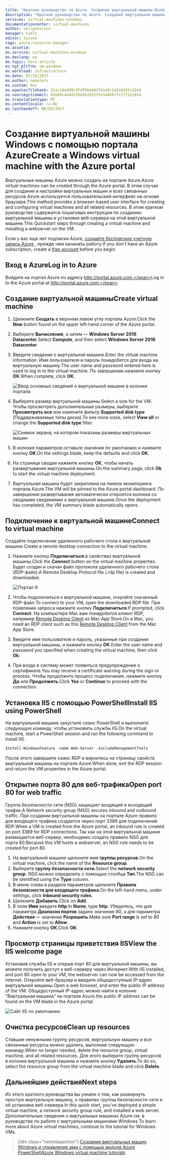 ```yaml
---
title: "Краткое руководство по Azure. Создание виртуальной машины Windows с помощью портала | Документация Майкрософт"
description: "Краткое руководство по Azure. Создание виртуальной машины Windows с помощью портала."
services: virtual-machines-windows
documentationcenter: virtual-machines
author: neilpeterson
manager: timlt
editor: tysonn
tags: azure-resource-manager
ms.assetid: 
ms.service: virtual-machines-windows
ms.devlang: na
ms.topic: hero-article
ms.tgt_pltfrm: vm-windows
ms.workload: infrastructure
ms.date: 07/15/2017
ms.author: nepeters
ms.custom: mvc
ms.openlocfilehash: 31ac18add9c3fd956e0d37b1e0c1a510265c22e6
ms.sourcegitcommit: 02e69c4a9d17645633357fe3d46677c2ff22c85a
ms.translationtype: MT
ms.contentlocale: ru-RU
ms.lasthandoff: 08/03/2017
---
```

# <a name="create-a-windows-virtual-machine-with-the-azure-portal"></a><span data-ttu-id="2faf6-103">Создание виртуальной машины Windows с помощью портала Azure</span><span class="sxs-lookup"><span data-stu-id="2faf6-103">Create a Windows virtual machine with the Azure portal</span></span>

<span data-ttu-id="2faf6-104">Виртуальные машины Azure можно создать на портале Azure.</span><span class="sxs-lookup"><span data-stu-id="2faf6-104">Azure virtual machines can be created through the Azure portal.</span></span> <span data-ttu-id="2faf6-105">В этом случае для создания и настройки виртуальных машин и всех связанных ресурсов Azure используется пользовательский интерфейс на основе браузера.</span><span class="sxs-lookup"><span data-stu-id="2faf6-105">This method provides a browser-based user interface for creating and configuring virtual machines and all related resources.</span></span> <span data-ttu-id="2faf6-106">В этом кратком руководстве содержатся пошаговые инструкции по созданию виртуальной машины и установке веб-сервера на этой виртуальной машине.</span><span class="sxs-lookup"><span data-stu-id="2faf6-106">This Quickstart steps through creating a virtual machine and installing a webserver on the VM.</span></span>

<span data-ttu-id="2faf6-107">Если у вас еще нет подписки Azure, [создайте бесплатную учетную запись Azure](https://azure.microsoft.com/free/?WT.mc_id=A261C142F) , прежде чем начинать работу.</span><span class="sxs-lookup"><span data-stu-id="2faf6-107">If you don't have an Azure subscription, create a [free account](https://azure.microsoft.com/free/?WT.mc_id=A261C142F) before you begin.</span></span>

## <a name="log-in-to-azure"></a><span data-ttu-id="2faf6-108">Вход в Azure</span><span class="sxs-lookup"><span data-stu-id="2faf6-108">Log in to Azure</span></span>

<span data-ttu-id="2faf6-109">Войдите на портал Azure по адресу http://portal.azure.com.</span><span class="sxs-lookup"><span data-stu-id="2faf6-109">Log in to the Azure portal at http://portal.azure.com.</span></span>

## <a name="create-virtual-machine"></a><span data-ttu-id="2faf6-110">Создание виртуальной машины</span><span class="sxs-lookup"><span data-stu-id="2faf6-110">Create virtual machine</span></span>

1. <span data-ttu-id="2faf6-111">Щелкните **Создать** в верхнем левом углу портала Azure.</span><span class="sxs-lookup"><span data-stu-id="2faf6-111">Click the **New** button found on the upper left-hand corner of the Azure portal.</span></span>

2. <span data-ttu-id="2faf6-112">Выберите **Вычисления**, а затем — **Windows Server 2016 Datacenter**.</span><span class="sxs-lookup"><span data-stu-id="2faf6-112">Select **Compute**, and then select **Windows Server 2016 Datacenter**.</span></span> 

3. <span data-ttu-id="2faf6-113">Введите сведения о виртуальной машине.</span><span class="sxs-lookup"><span data-stu-id="2faf6-113">Enter the virtual machine information.</span></span> <span data-ttu-id="2faf6-114">Имя пользователя и пароль понадобятся для входа на виртуальную машину.</span><span class="sxs-lookup"><span data-stu-id="2faf6-114">The user name and password entered here is used to log in to the virtual machine.</span></span> <span data-ttu-id="2faf6-115">По завершении нажмите кнопку **ОК**.</span><span class="sxs-lookup"><span data-stu-id="2faf6-115">When complete, click **OK**.</span></span>

    ![Ввод основных сведений о виртуальной машине в колонке портала](./media/quick-create-portal/create-windows-vm-portal-basic-blade.png)  

4. <span data-ttu-id="2faf6-117">Выберите размер виртуальной машины.</span><span class="sxs-lookup"><span data-stu-id="2faf6-117">Select a size for the VM.</span></span> <span data-ttu-id="2faf6-118">Чтобы просмотреть дополнительные размеры, выберите **Просмотреть все** или измените фильтр **Supported disk type** (Поддерживаемые типы диска).</span><span class="sxs-lookup"><span data-stu-id="2faf6-118">To see more sizes, select **View all** or change the **Supported disk type** filter.</span></span> 

    ![Снимок экрана, на котором показаны размеры виртуальных машин](./media/quick-create-portal/create-windows-vm-portal-sizes.png)  

5. <span data-ttu-id="2faf6-120">В колонке параметров оставьте значения по умолчанию и нажмите кнопку **OK**.</span><span class="sxs-lookup"><span data-stu-id="2faf6-120">On the settings blade, keep the defaults and click **OK**.</span></span>

6. <span data-ttu-id="2faf6-121">На странице сводки нажмите кнопку **OК**, чтобы начать развертывание виртуальной машины.</span><span class="sxs-lookup"><span data-stu-id="2faf6-121">On the summary page, click **Ok** to start the virtual machine deployment.</span></span>

7. <span data-ttu-id="2faf6-122">Виртуальная машина будет закреплена на панели мониторинга портала Azure.</span><span class="sxs-lookup"><span data-stu-id="2faf6-122">The VM will be pinned to the Azure portal dashboard.</span></span> <span data-ttu-id="2faf6-123">По завершении развертывания автоматически откроется колонка со сводными сведениями о виртуальной машине.</span><span class="sxs-lookup"><span data-stu-id="2faf6-123">Once the deployment has completed, the VM summary blade automatically opens.</span></span>


## <a name="connect-to-virtual-machine"></a><span data-ttu-id="2faf6-124">Подключение к виртуальной машине</span><span class="sxs-lookup"><span data-stu-id="2faf6-124">Connect to virtual machine</span></span>

<span data-ttu-id="2faf6-125">Создайте подключение удаленного рабочего стола к виртуальной машине.</span><span class="sxs-lookup"><span data-stu-id="2faf6-125">Create a remote desktop connection to the virtual machine.</span></span>

1. <span data-ttu-id="2faf6-126">Нажмите кнопку **Подключиться** в свойствах виртуальной машины.</span><span class="sxs-lookup"><span data-stu-id="2faf6-126">Click the **Connect** button on the virtual machine properties.</span></span> <span data-ttu-id="2faf6-127">Будет создан и скачан файл протокола удаленного рабочего стола (RDP-файл).</span><span class="sxs-lookup"><span data-stu-id="2faf6-127">A Remote Desktop Protocol file (.rdp file) is created and downloaded.</span></span>

    ![Портал 9](./media/quick-create-portal/quick-create-portal/portal-quick-start-9.png) 

2. <span data-ttu-id="2faf6-129">Чтобы подключиться к виртуальной машине, откройте скачанный RDP-файл.</span><span class="sxs-lookup"><span data-stu-id="2faf6-129">To connect to your VM, open the downloaded RDP file.</span></span> <span data-ttu-id="2faf6-130">При появлении запроса нажмите кнопку **Подключиться**.</span><span class="sxs-lookup"><span data-stu-id="2faf6-130">If prompted, click **Connect**.</span></span> <span data-ttu-id="2faf6-131">На компьютере Mac вам понадобится клиент RDP, например [Remote Desktop Client](https://itunes.apple.com/us/app/microsoft-remote-desktop/id715768417?mt=12) из Mac App Store.</span><span class="sxs-lookup"><span data-stu-id="2faf6-131">On a Mac, you need an RDP client such as this [Remote Desktop Client](https://itunes.apple.com/us/app/microsoft-remote-desktop/id715768417?mt=12) from the Mac App Store.</span></span>

3. <span data-ttu-id="2faf6-132">Введите имя пользователя и пароль, указанные при создании виртуальной машины, и нажмите кнопку **ОК**.</span><span class="sxs-lookup"><span data-stu-id="2faf6-132">Enter the user name and password you specified when creating the virtual machine, then click **Ok**.</span></span>

4. <span data-ttu-id="2faf6-133">При входе в систему может появиться предупреждение о сертификате.</span><span class="sxs-lookup"><span data-stu-id="2faf6-133">You may receive a certificate warning during the sign-in process.</span></span> <span data-ttu-id="2faf6-134">Чтобы продолжить процесс подключения, нажмите кнопку **Да** или **Продолжить**.</span><span class="sxs-lookup"><span data-stu-id="2faf6-134">Click **Yes** or **Continue** to proceed with the connection.</span></span>


## <a name="install-iis-using-powershell"></a><span data-ttu-id="2faf6-135">Установка IIS с помощью PowerShell</span><span class="sxs-lookup"><span data-stu-id="2faf6-135">Install IIS using PowerShell</span></span>

<span data-ttu-id="2faf6-136">На виртуальной машине запустите сеанс PowerShell и выполните следующую команду, чтобы установить службы IIS.</span><span class="sxs-lookup"><span data-stu-id="2faf6-136">On the virtual machine, start a PowerShell session and run the following command to install IIS.</span></span>

```powershell
Install-WindowsFeature -name Web-Server -IncludeManagementTools
```

<span data-ttu-id="2faf6-137">После этого завершите сеанс RDP и вернитесь на страницу свойств виртуальной машины на портале Azure.</span><span class="sxs-lookup"><span data-stu-id="2faf6-137">When done, exit the RDP session and return the VM properties in the Azure portal.</span></span>

## <a name="open-port-80-for-web-traffic"></a><span data-ttu-id="2faf6-138">Открытие порта 80 для веб-трафика</span><span class="sxs-lookup"><span data-stu-id="2faf6-138">Open port 80 for web traffic</span></span> 

<span data-ttu-id="2faf6-139">Группа безопасности сети (NSG) защищает входящий и исходящий трафик.</span><span class="sxs-lookup"><span data-stu-id="2faf6-139">A Network security group (NSG) secures inbound and outbound traffic.</span></span> <span data-ttu-id="2faf6-140">При создании виртуальной машины на портале Azure правило для входящего трафика создается через порт 3389 для подключений RDP.</span><span class="sxs-lookup"><span data-stu-id="2faf6-140">When a VM is created from the Azure portal, an inbound rule is created on port 3389 for RDP connections.</span></span> <span data-ttu-id="2faf6-141">Так как на этой виртуальной машине размещается веб-сервер, необходимо создать правило NSG для порта 80.</span><span class="sxs-lookup"><span data-stu-id="2faf6-141">Because this VM hosts a webserver, an NSG rule needs to be created for port 80.</span></span>

1. <span data-ttu-id="2faf6-142">На виртуальной машине щелкните имя **группы ресурсов**.</span><span class="sxs-lookup"><span data-stu-id="2faf6-142">On the virtual machine, click the name of the **Resource group**.</span></span>
2. <span data-ttu-id="2faf6-143">Выберите **группу безопасности сети**.</span><span class="sxs-lookup"><span data-stu-id="2faf6-143">Select the **network security group**.</span></span> <span data-ttu-id="2faf6-144">NSG можно определить с помощью столбца **Тип**.</span><span class="sxs-lookup"><span data-stu-id="2faf6-144">The NSG can be identified using the **Type** column.</span></span> 
3. <span data-ttu-id="2faf6-145">В меню слева в разделе параметров щелкните **Правила безопасности для входящего трафика**.</span><span class="sxs-lookup"><span data-stu-id="2faf6-145">On the left-hand menu, under settings, click **Inbound security rules**.</span></span>
4. <span data-ttu-id="2faf6-146">Щелкните **Добавить**.</span><span class="sxs-lookup"><span data-stu-id="2faf6-146">Click on **Add**.</span></span>
5. <span data-ttu-id="2faf6-147">В поле **Имя** введите **http**.</span><span class="sxs-lookup"><span data-stu-id="2faf6-147">In **Name**, type **http**.</span></span> <span data-ttu-id="2faf6-148">Убедитесь, что для параметра **Диапазон портов** задано значение 80, а для параметра **Действие** — значение **Разрешить**.</span><span class="sxs-lookup"><span data-stu-id="2faf6-148">Make sure **Port range** is set to 80 and **Action** is set to **Allow**.</span></span> 
6. <span data-ttu-id="2faf6-149">Нажмите кнопку **ОК**.</span><span class="sxs-lookup"><span data-stu-id="2faf6-149">Click **OK**.</span></span>


## <a name="view-the-iis-welcome-page"></a><span data-ttu-id="2faf6-150">Просмотр страницы приветствия IIS</span><span class="sxs-lookup"><span data-stu-id="2faf6-150">View the IIS welcome page</span></span>

<span data-ttu-id="2faf6-151">Установив службы IIS и открыв порт 80 для виртуальной машины, вы можете получить доступ к веб-серверу через Интернет.</span><span class="sxs-lookup"><span data-stu-id="2faf6-151">With IIS installed, and port 80 open to your VM, the webserver can now be accessed from the internet.</span></span> <span data-ttu-id="2faf6-152">Откройте веб-браузер и введите общедоступный IP-адрес виртуальной машины.</span><span class="sxs-lookup"><span data-stu-id="2faf6-152">Open a web browser, and enter the public IP address of the VM.</span></span> <span data-ttu-id="2faf6-153">Общедоступный IP-адрес можно найти в колонке "Виртуальная машина" на портале Azure.</span><span class="sxs-lookup"><span data-stu-id="2faf6-153">the public IP address can be found on the VM blade in the Azure portal.</span></span>

![Сайт IIS по умолчанию](./media/quick-create-powershell/default-iis-website.png) 

## <a name="clean-up-resources"></a><span data-ttu-id="2faf6-155">Очистка ресурсов</span><span class="sxs-lookup"><span data-stu-id="2faf6-155">Clean up resources</span></span>

<span data-ttu-id="2faf6-156">Ставшие ненужными группу ресурсов, виртуальную машину и все связанные ресурсы можно удалить, выполнив следующую команду.</span><span class="sxs-lookup"><span data-stu-id="2faf6-156">When no longer needed, delete the resource group, virtual machine, and all related resources.</span></span> <span data-ttu-id="2faf6-157">Для этого выберите группу ресурсов в колонке виртуальной машины и нажмите кнопку **Удалить**.</span><span class="sxs-lookup"><span data-stu-id="2faf6-157">To do so, select the resource group from the virtual machine blade and click **Delete**.</span></span>

## <a name="next-steps"></a><span data-ttu-id="2faf6-158">Дальнейшие действия</span><span class="sxs-lookup"><span data-stu-id="2faf6-158">Next steps</span></span>

<span data-ttu-id="2faf6-159">Из этого краткого руководства вы узнали о том, как развернуть простую виртуальную машину, о правилах группы безопасности сети и об установке веб-сервера.</span><span class="sxs-lookup"><span data-stu-id="2faf6-159">In this quick start, you’ve deployed a simple virtual machine, a network security group rule, and installed a web server.</span></span> <span data-ttu-id="2faf6-160">Дополнительные сведения о виртуальных машинах Azure см. в руководстве по работе с виртуальными машинами Windows.</span><span class="sxs-lookup"><span data-stu-id="2faf6-160">To learn more about Azure virtual machines, continue to the tutorial for Windows VMs.</span></span>

> [!div class="nextstepaction"]
> [<span data-ttu-id="2faf6-161">Создание виртуальных машин Windows и управление ими с помощью модуля Azure PowerShell</span><span class="sxs-lookup"><span data-stu-id="2faf6-161">Azure Windows virtual machine tutorials</span></span>](./tutorial-manage-vm.md)
